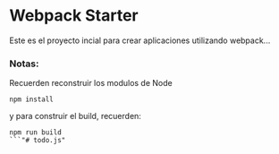 # Webpack Starter

Este es el proyecto incial para crear aplicaciones utilizando webpack...

### Notas:
Recuerden reconstruir los modulos de Node
```
npm install
```

y para construir el build, recuerden:
```
npm run build
```"# todo.js" 
